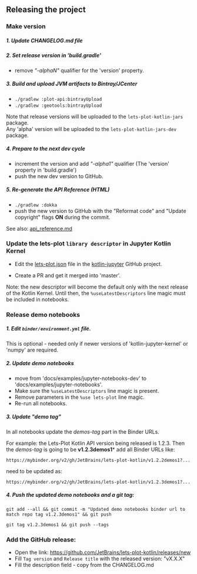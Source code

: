 ## Releasing the project


### Make version

##### 1. Update CHANGELOG.md file

##### 2. Set release version in 'build.gradle' 

- remove _"-alphaN"_ qualifier for the 'version' property. 
  
##### 3. Build and upload JVM artifacts to Bintray/JCenter

- `./gradlew :plot-api:bintrayUpload`
- `./gradlew :geotools:bintrayUpload`

Note that release versions will be uploaded to the `lets-plot-kotlin-jars` package.    
Any 'alpha' version will be uploaded to the `lets-plot-kotlin-jars-dev` package.

##### 4. Prepare to the next dev cycle

- increment the version and add _"-alpha1"_ qualifier (The 'version' property in 'build.gradle')
- push the new dev version to GitHub.

##### 5. Re-generate the API Reference (HTML)

- `./gradlew :dokka`
- push the new version to GitHub with the "Reformat code" and "Update copyright" flags **ON** during the commit.

See also: [api_reference.md](https://github.com/JetBrains/lets-plot-kotlin/blob/master/docs/api_reference.md) 


### Update the lets-plot `library descriptor` in Jupyter Kotlin Kernel

- Edit the [lets-plot.json](https://github.com/Kotlin/kotlin-jupyter/blob/master/libraries/lets-plot.json)
file in the [kotlin-jupyter](https://github.com/Kotlin/kotlin-jupyter) GitHub project.

- Create a PR and get it merged into 'master'.

Note: the new descriptor will become the default only with the next release of the Kotlin Kernel.
Until then, the `%useLatestDescriptors` line magic must be included in notebooks.    

### Release demo notebooks

##### 1. Edit `binder/environment.yml` file.

This is optional - needed only if newer versions of 'kotlin-jupyter-kernel' or 'numpy' are required.

##### 2. Update demo notebooks

- move from 'docs/examples/jupyter-notebooks-dev' to 'docs/examples/jupyter-notebooks'.
- Make sure the `%useLatestDescriptors` line magic is present.
- Remove parameters in the `%use lets-plot` line magic.
- Re-run all notebooks.

##### 3. Update "demo tag"

In all notebooks update the *demos-tag* part in the Binder URLs.  

For example: the Lets-Plot Kotlin API version being released is 1.2.3. 
Then the *demos-tag* is going to be **v1.2.3demos1*** add all Binder URLs
like:

`https://mybinder.org/v2/gh/JetBrains/lets-plot-kotlin/v1.2.2demos1?...`

need to be updated as: 

`https://mybinder.org/v2/gh/JetBrains/lets-plot-kotlin/v1.2.3demos1?...`

##### 4. Push the updated demo notebooks and a git tag:

`git add --all && git commit -m "Updated demo notebooks binder url to match repo tag v1.2.3demos1" && git push`

`git tag v1.2.3demos1 && git push --tags`


### Add the GitHub release:
 
 * Open the link: https://github.com/JetBrains/lets-plot-kotlin/releases/new
 * Fill `Tag version` and `Release title` with the released version: "vX.X.X"
 * Fill the description field - copy from the CHANGELOG.md
